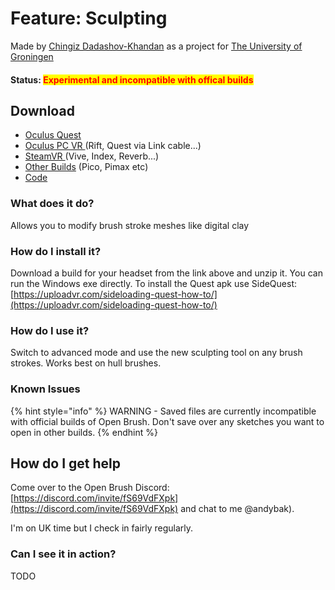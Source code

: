 # Feature: Sculpting

Made by [Chingiz Dadashov-Khandan](<mailto:chingizdkhandan@gmail.com >) as a project for [The University of Groningen](https://www.rug.nl/?lang=en)

#### Status: <mark style="color:red;">Experimental and incompatible with offical builds</mark>

## Download

* [Oculus Quest](https://nightly.link/Icosa-Foundation/open-brush/workflows/build/feature%2Fsculpting/Oculus%20Quest.zip)
* [Oculus PC VR ](https://nightly.link/Icosa-Foundation/open-brush/workflows/build/feature%2Fsculpting/Windows%20Rift.zip)(Rift, Quest via Link cable...)
* [SteamVR ](https://nightly.link/Icosa-Foundation/open-brush/workflows/build/feature%2Fsculpting/Windows%20OpenXR.zip)(Vive, Index, Reverb...)
* [Other Builds](https://nightly.link/Icosa-Foundation/open-brush/workflows/build/feature%2Fsculpting) (Pico, Pimax etc)
* [Code](https://github.com/Icosa-Foundation/open-brush/tree/feature/sculpting)

### What does it do?

Allows you to modify brush stroke meshes like digital clay

### How do I install it?

Download a build for your headset from the link above and unzip it. You can run the Windows exe directly. To install the Quest apk use SideQuest: [https://uploadvr.com/sideloading-quest-how-to/](https://uploadvr.com/sideloading-quest-how-to/)

### How do I use it?

Switch to advanced mode and use the new sculpting tool on any brush strokes. Works best on hull brushes.

### Known Issues

{% hint style="info" %}
WARNING - Saved files are currently incompatible with official builds of Open Brush. Don't save over any sketches you want to open in other builds.
{% endhint %}

## How do I get help

Come over to the Open Brush Discord: [https://discord.com/invite/fS69VdFXpk](https://discord.com/invite/fS69VdFXpk) and chat to me @andybak).

I'm on UK time but I check in fairly regularly.

### Can I see it in action?

TODO
